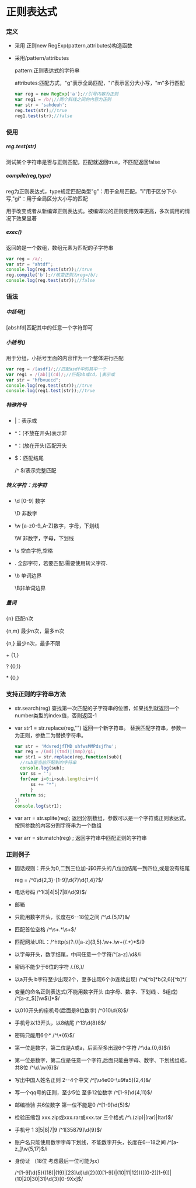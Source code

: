 # 正则表达式

### 定义

* 采用 正则new RegExp(pattern,attributes)构造函数

* 采用/pattern/attributes

  pattern:正则表达式的字符串

  attributes:匹配方式，"g"表示全局匹配，"i"表示区分大小写，"m"多行匹配

  ~~~javascript
  var reg = new RegExp('a');//引号内容为正则
  var reg1 = /b/;//两个斜线之间的内容为正则
  var str = 'sahdeuh';
  reg.test(str);//true
  reg1.test(str);//false
  ~~~

### 使用

##### reg.test(str)

测试某个字符串是否与正则匹配，匹配就返回true，不匹配返回false

##### compile(reg,type)

 reg为正则表达式，type规定匹配类型"g"：用于全局匹配，"i"用于区分下小写,"gi"：用于全局区分大小写的匹配

用于改变或者从新编译正则表达式。被编译过的正则使用效率更高，多次调用的情况下效果显著

##### exec()

返回的是一个数组，数组元素为匹配的子字符串

~~~javascript
var reg = /a/;
var str = "ahtdf";
console.log(reg.test(str));//true
reg.compile('b');//改变正则为reg=/b/;
console.log(reg.test(str));//false
~~~

### 语法

##### 中括号[]

[abshfd]匹配其中的任意一个字符即可

##### 小括号()

用于分组，小括号里面的内容作为一个整体进行匹配

~~~javascript
var reg = /[asdf]/;//匹配asdf中的其中一个
var reg1 = /(ab)|(cd)/;//匹配ab或cd，|表示或
var str = "hfbvuecd";
console.log(reg.test(str));//true
console.log(reg1.test(str));//true
~~~

##### 特殊符号

* |：表示或

* ^：(不放在开头)表示非

* ^：(放在开头)匹配开头

* $：匹配结尾

  /^  $/表示完整匹配

##### 转义字符：元字符

* \d   [0-9]  数字

  \D   非数字

* \w   [a-z0-9_A-Z]数字，字母，下划线

  \W   非数字，字母，下划线

* \s    空白字符,空格

* .   全部字符，若要匹配.需要使用转义字符\.

* \b  单词边界

  \B非单词边界

##### 量词

{n}  匹配n次

{n,m}   最少n次，最多m次

{n,}  最少n次，最多不限

\+   {1,}

?    {0,1}

\* {0,}

###  支持正则的字符串方法

* str.search(reg)  查找第一次匹配的子字符串的位置，如果找到就返回一个number类型的index值，否则返回-1

* var str1 = str.replace(reg,"") 返回一个新字符串。 替换匹配字符串，参数一为正则，参数二为替换字符串。

  ~~~javascript
  var str = 'MdvredjfTMD shfwsMMPdsjfhu';
  var reg = /(md)|(tmd)|(mmp)/gi;
  var str1 = str.replace(reg,function(sub){
  	//sub是当前匹配到的字符串
  	console.log(sub);
  	var ss = '';
  	for(var i=0;i<sub.length;i++){
  		ss += "*";
  		}
  	return ss;
  })
  console.log(str1);
  ~~~

* var arr = str.splite(reg);  返回分割数组，参数可以是一个字符或正则表达式。按照参数的内容分割字符串为一个数组

* var arr = str.match(reg)  ; 返回字符串中匹配正则的字符串

### 正则例子

* 固话规则：开头为0,二到三位加-非0开头的八位加结尾一到四位,或是没有结尾

  reg = /^0\d{2,3}-[1-9]\d{7}\d{1,4}?$/

* 电话号码 /^1(3|4|5|7|8)\d{9}$/
* 邮箱

* 只能用数字开头，长度在6--18位之间 /^\d.{5,17}&/

* 匹配首位空格  /^\s+.*\s+$/

* 匹配网址URL：/^http(s)?:\/\/[a-z]{3,5}\.\w+\.\w+(\/.+)*$/9

* 以字母开头，数字结尾，中间任意一个字符/^[a-z].\d&/i

* 密码不能少于6位的字符  /.{6,}/

* 以a开头   b字符至少出现2个，至多出现6个(b连续出现)   /^a\[^b\]*b{2,6}\[^b\]\*/

* 变量的命名正则表达式(不能用数字开头 由字母、数字、下划线 、$组成)   /^[a-z_$]\[\w$\]*$/

* 以010开头的座机号(后面是8位数字)  /^010\d{8}$/

* 手机号以13开头，以8结尾  /^13\d{8}8$/

* 密码只能用6个*   /^\\*{6}$/

* 第一位是数字，第二位是A或a，后面至多出现6个字符    /^\da.{0,6}$/i

* 第一位是数字，第二位是任意一个字符,后面只能由字母、数字、下划线组成，共8位  /^\d.\w{6}$/

* 写出中国人姓名正则    2--4个中文  /^[\u4e00-\u9fa5]{2,4}&/

* 写一个qq号的正则，至少5位  至多12位数字  /^[1-9]\d{4,11}$/

* 邮编检验 共6位数字 第一位不能是0    /^[1-9]\d{5}$/

* 检验压缩包  xxx.zip或xxx.rar或xxx.tar 三个格式   /^\\.(zip)|(rar)|(tar)$/

* 手机号 1 3|5|8|7|9    /^1[35879]\d{9}$/

* 账户名只能使用数字字母下划线，不能数字开头，长度在6--18之间     /^[a-z_]\w{5,17}$/i

* 身份证 （18位  考虑最后一位可能为x）

  /^[1-9]\d{5}((18)|(19)|[23]\d)\d{2}((0[1-9])|(10|11|12))(([0-2]\[1-9])|(10|20|30|31)\d{3}[0-9Xx]$/

